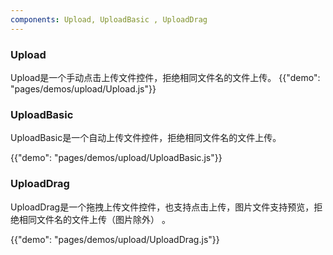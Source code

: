 ```yaml
---
components: Upload, UploadBasic , UploadDrag
---
```


###  Upload

Upload是一个手动点击上传文件控件，拒绝相同文件名的文件上传。
{{"demo": "pages/demos/upload/Upload.js"}}


###  UploadBasic

UploadBasic是一个自动上传文件控件，拒绝相同文件名的文件上传。

{{"demo": "pages/demos/upload/UploadBasic.js"}}


###  UploadDrag

UploadDrag是一个拖拽上传文件控件，也支持点击上传，图片文件支持预览，拒绝相同文件名的文件上传（图片除外） 。

{{"demo": "pages/demos/upload/UploadDrag.js"}}
